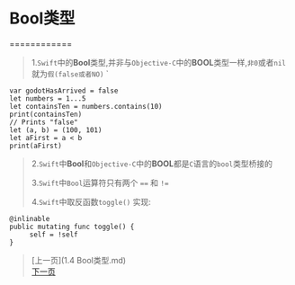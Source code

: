 
# Bool类型
============
> 1.`Swift`中的**Bool**类型,并非与`Objective-C`中的**BOOL**类型一样,`非0`或者`nil`就为`假(false或者NO)`
> `
>     
    var godotHasArrived = false
    let numbers = 1...5
    let containsTen = numbers.contains(10)
    print(containsTen)
    // Prints "false"
    let (a, b) = (100, 101)
    let aFirst = a < b
    print(aFirst)
> 
> 
> 2.`Swift`中**Bool**和`Objective-C`中的**BOOL**都是`C`语言的`bool`类型桥接的
> 
> 3.`Swift`中`Bool`运算符只有两个 `==` 和 `!=`
> 
> 4.`Swift`中取反函数`toggle()` 实现:
> 
    @inlinable
    public mutating func toggle() {
         self = !self
    }



> [上一页](1.4 Bool类型.md)  
> [下一页]()

